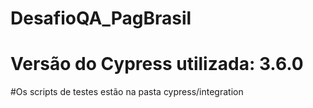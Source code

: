 # DesafioQA_PagBrasil

# Versão do Cypress utilizada: 3.6.0

#Os scripts de testes estão na pasta cypress/integration


